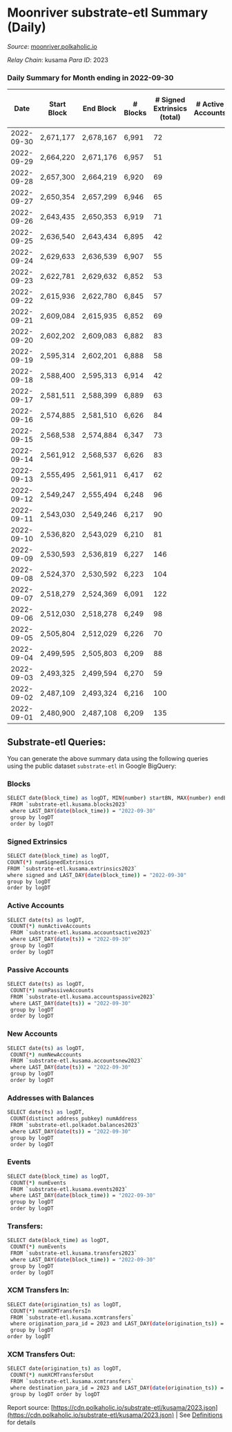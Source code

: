 # Moonriver substrate-etl Summary (Daily)

_Source_: [moonriver.polkaholic.io](https://moonriver.polkaholic.io)

*Relay Chain*: kusama
*Para ID*: 2023



### Daily Summary for Month ending in 2022-09-30


| Date | Start Block | End Block | # Blocks | # Signed Extrinsics (total) | # Active Accounts | # Passive | # New | # Addresses with Balances | # Events | # Transfers | # XCM Transfers In | # XCM Transfers Out | Issues | 
| ---- | ----------- | --------- | -------- | --------------------------- | ----------------- | --------- | ----- | ------------------------- | -------- | ----------- | ------------------ | ------------------- | ------ |
| 2022-09-30 | 2,671,177 | 2,678,167 | 6,991 | 72 |  |  |  | 570,319 | 475,894 | 5,228 ($1,919,189.85) | 24 ($1,862.45) | 20 ($11,358.04) |  |
| 2022-09-29 | 2,664,220 | 2,671,176 | 6,957 | 51 |  |  |  |  | 513,877 | 10,513 ($6,443,629.63) | 51 ($66,914.30) | 42 ($45,673.70) |  |
| 2022-09-28 | 2,657,300 | 2,664,219 | 6,920 | 69 |  |  |  |  | 439,313 | 5,906 ($1,445,307.02) | 35 ($24,272.85) | 40 ($22,656.25) |  |
| 2022-09-27 | 2,650,354 | 2,657,299 | 6,946 | 65 |  |  |  |  | 456,083 | 6,431 ($4,658,515.17) | 38 ($10,931.73) | 47 ($71,691.90) |  |
| 2022-09-26 | 2,643,435 | 2,650,353 | 6,919 | 71 |  |  |  |  | 456,427 | 5,305 ($1,961,383.83) | 40 ($29,679.07) | 46 ($16,059.71) |  |
| 2022-09-25 | 2,636,540 | 2,643,434 | 6,895 | 42 |  |  |  |  | 465,358 | 4,635 ($1,155,870.64) | 31 ($39,512.81) | 26 ($16,765.83) |  |
| 2022-09-24 | 2,629,633 | 2,636,539 | 6,907 | 55 |  |  |  |  | 461,401 | 4,311 ($958,894.08) | 46 ($47,843.18) | 49 ($28,198.86) |  |
| 2022-09-23 | 2,622,781 | 2,629,632 | 6,852 | 53 |  |  |  |  | 528,696 | 6,147 ($4,549,250.91) | 31 ($73,795.73) | 57 ($56,810.13) |  |
| 2022-09-22 | 2,615,936 | 2,622,780 | 6,845 | 57 |  |  |  |  | 534,271 | 5,843 ($1,602,198.38) | 30 ($9,391.87) | 35 ($34,942.81) |  |
| 2022-09-21 | 2,609,084 | 2,615,935 | 6,852 | 69 |  |  |  |  | 572,582 | 8,084 ($2,317,598.84) | 38 ($7,447.88) | 79 ($103,547.43) |  |
| 2022-09-20 | 2,602,202 | 2,609,083 | 6,882 | 83 |  |  |  |  | 580,762 | 8,084 ($4,331,125.95) | 61 ($77,523.11) | 73 ($76,389.40) |  |
| 2022-09-19 | 2,595,314 | 2,602,201 | 6,888 | 58 |  |  |  | 565,428 | 618,900 | 7,826 ($3,082,337.88) | 50 ($98,803.00) | 82 ($75,739.24) |  |
| 2022-09-18 | 2,588,400 | 2,595,313 | 6,914 | 42 |  |  |  | 565,294 | 562,084 | 6,975 ($3,491,254.43) | 50 ($61,500.12) | 37 ($20,282.59) |  |
| 2022-09-17 | 2,581,511 | 2,588,399 | 6,889 | 63 |  |  |  | 565,185 | 510,406 | 5,775 ($4,525,255.52) | 35 ($55,865.09) | 35 ($213,310.00) |  |
| 2022-09-16 | 2,574,885 | 2,581,510 | 6,626 | 84 |  |  |  | 565,001 | 528,997 | 6,966 ($4,211,516.34) | 77 ($35,127.31) | 66 ($24,584.26) |  |
| 2022-09-15 | 2,568,538 | 2,574,884 | 6,347 | 73 |  |  |  | 564,597 | 507,889 | 6,931 ($5,421,850.28) | 39 ($77,260.89) | 25 ($75,645.59) |  |
| 2022-09-14 | 2,561,912 | 2,568,537 | 6,626 | 83 |  |  |  | 564,256 | 457,808 | 4,738 ($4,383,182.15) | 44 ($118,107.68) | 37 ($63,496.84) |  |
| 2022-09-13 | 2,555,495 | 2,561,911 | 6,417 | 62 |  |  |  | 564,184 | 514,052 | 7,321 ($5,787,658.84) | 80 ($166,683.31) | 70 ($107,775.80) |  |
| 2022-09-12 | 2,549,247 | 2,555,494 | 6,248 | 96 |  |  |  |  | 547,454 | 7,589 ($4,105,732.74) | 62 ($209,352.38) | 80 ($121,711.79) |  |
| 2022-09-11 | 2,543,030 | 2,549,246 | 6,217 | 90 |  |  |  |  | 495,673 | 8,020 ($3,118,527.75) | 35 ($228,192.81) | 62 ($64,130.86) |  |
| 2022-09-10 | 2,536,820 | 2,543,029 | 6,210 | 81 |  |  |  |  | 510,767 | 8,719 ($9,541,161.12) | 66 ($121,582.69) | 62 ($75,685.68) |  |
| 2022-09-09 | 2,530,593 | 2,536,819 | 6,227 | 146 |  |  |  | 564,069 | 531,846 | 9,426 ($3,599,874.95) | 32 ($90,562.58) | 66 ($26,637.84) |  |
| 2022-09-08 | 2,524,370 | 2,530,592 | 6,223 | 104 |  |  |  | 564,021 | 483,004 | 7,646 ($3,576,530.32) | 30 ($50,716.20) | 60 ($344,685.15) |  |
| 2022-09-07 | 2,518,279 | 2,524,369 | 6,091 | 122 |  |  |  |  | 527,386 | 8,016 ($2,976,540.93) | 58 ($61,117.16) | 61 ($48,467.38) |  |
| 2022-09-06 | 2,512,030 | 2,518,278 | 6,249 | 98 |  |  |  |  | 589,582 | 8,620 ($4,634,133.30) | 68 ($110,067.19) | 68 ($63,892.79) |  |
| 2022-09-05 | 2,505,804 | 2,512,029 | 6,226 | 70 |  |  |  |  | 491,145 | 6,125 ($3,110,068.53) | 43 ($47,340.98) | 53 ($27,848.41) |  |
| 2022-09-04 | 2,499,595 | 2,505,803 | 6,209 | 88 |  |  |  |  | 485,198 | 6,428 ($2,999,898.97) | 42 ($28,127.76) | 36 ($47,122.03) |  |
| 2022-09-03 | 2,493,325 | 2,499,594 | 6,270 | 59 |  |  |  |  | 455,521 | 5,304 ($2,032,667.92) | 29 ($9,185.75) | 26 ($42,356.88) |  |
| 2022-09-02 | 2,487,109 | 2,493,324 | 6,216 | 100 |  |  |  |  | 564,457 | 9,056 ($7,492,889.80) | 85 ($142,170.76) | 66 ($66,333.47) |  |
| 2022-09-01 | 2,480,900 | 2,487,108 | 6,209 | 135 |  |  |  |  | 491,747 | 5,638 ($3,831,751.13) | 73 ($74,774.01) | 58 ($82,686.73) |  |

## Substrate-etl Queries:
You can generate the above summary data using the following queries using the public dataset `substrate-etl` in Google BigQuery:

### Blocks
```bash
SELECT date(block_time) as logDT, MIN(number) startBN, MAX(number) endBN, COUNT(*) numBlocks 
 FROM `substrate-etl.kusama.blocks2023`  
 where LAST_DAY(date(block_time)) = "2022-09-30" 
 group by logDT 
 order by logDT
```

### Signed Extrinsics
```bash
SELECT date(block_time) as logDT, 
COUNT(*) numSignedExtrinsics 
FROM `substrate-etl.kusama.extrinsics2023`  
where signed and LAST_DAY(date(block_time)) = "2022-09-30" 
group by logDT 
order by logDT
```

### Active Accounts
```bash
SELECT date(ts) as logDT, 
 COUNT(*) numActiveAccounts 
 FROM `substrate-etl.kusama.accountsactive2023` 
 where LAST_DAY(date(ts)) = "2022-09-30" 
 group by logDT 
 order by logDT
```

### Passive Accounts
```bash
SELECT date(ts) as logDT, 
 COUNT(*) numPassiveAccounts 
 FROM `substrate-etl.kusama.accountspassive2023` 
 where LAST_DAY(date(ts)) = "2022-09-30" 
 group by logDT 
 order by logDT
```

### New Accounts
```bash
SELECT date(ts) as logDT, 
 COUNT(*) numNewAccounts 
 FROM `substrate-etl.kusama.accountsnew2023` 
 where LAST_DAY(date(ts)) = "2022-09-30" 
 group by logDT
 order by logDT
```

### Addresses with Balances
```bash
SELECT date(ts) as logDT,
 COUNT(distinct address_pubkey) numAddress 
 FROM `substrate-etl.polkadot.balances2023` 
 where LAST_DAY(date(ts)) = "2022-09-30" 
 group by logDT 
 order by logDT
```

### Events
```bash
SELECT date(block_time) as logDT, 
 COUNT(*) numEvents 
 FROM `substrate-etl.kusama.events2023` 
 where LAST_DAY(date(block_time)) = "2022-09-30" 
 group by logDT 
 order by logDT
```

### Transfers:
```bash
SELECT date(block_time) as logDT, 
 COUNT(*) numEvents 
 FROM `substrate-etl.kusama.transfers2023` 
 where LAST_DAY(date(block_time)) = "2022-09-30" 
 group by logDT 
 order by logDT
```

### XCM Transfers In:
```bash
SELECT date(origination_ts) as logDT, 
 COUNT(*) numXCMTransfersIn 
 FROM `substrate-etl.kusama.xcmtransfers` 
 where origination_para_id = 2023 and LAST_DAY(date(origination_ts)) = "2022-09-30" 
 group by logDT 
order by logDT
```

### XCM Transfers Out:
```bash
SELECT date(origination_ts) as logDT, 
 COUNT(*) numXCMTransfersOut 
 FROM `substrate-etl.kusama.xcmtransfers` 
 where destination_para_id = 2023 and LAST_DAY(date(origination_ts)) = "2022-09-30" 
 group by logDT order by logDT
```


Report source: [https://cdn.polkaholic.io/substrate-etl/kusama/2023.json](https://cdn.polkaholic.io/substrate-etl/kusama/2023.json) | See [Definitions](/DEFINITIONS.md) for details
